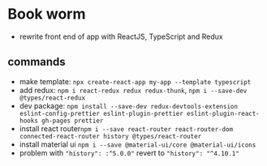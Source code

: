 # Book worm

- rewrite front end of app with ReactJS, TypeScript and Redux

## commands

- make template: `npx create-react-app my-app --template typescript`
- add redux: `npm i react-redux redux redux-thunk`, `npm i --save-dev @types/react-redux`
- dev package: `npm install --save-dev redux-devtools-extension eslint-config-prettier eslint-plugin-prettier eslint-plugin-react-hooks gh-pages prettier`
- install react router`npm i --save react-router react-router-dom connected-react-router history @types/react-router`
- install material ui `npm i --save @material-ui/core @material-ui/icons`
- problem with `"history": :^5.0.0"` revert to `"history": "^4.10.1"`
